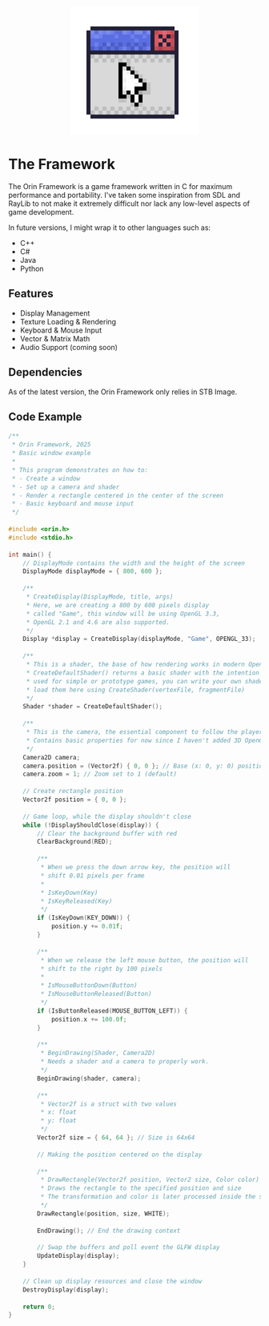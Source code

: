 <p align="center">
    <img src="orin-framework-512x.png" width="256" alt="Logo">
</p>

# The Framework
The Orin Framework is a game framework written in C for maximum performance and portability.
I've taken some inspiration from SDL and RayLib to not make it extremely difficult nor lack
any low-level aspects of game development.

In future versions, I might wrap it to other languages such as:
- C++
- C#
- Java
- Python

## Features
- Display Management
- Texture Loading & Rendering
- Keyboard & Mouse Input
- Vector & Matrix Math
- Audio Support (coming soon)

## Dependencies
As of the latest version, the Orin Framework only relies in STB Image.

## Code Example
```c
/**
 * Orin Framework, 2025
 * Basic window example
 *
 * This program demonstrates on how to:
 * - Create a window
 * - Set up a camera and shader
 * - Render a rectangle centered in the center of the screen
 * - Basic keyboard and mouse input
 */

#include <orin.h>
#include <stdio.h>

int main() {
    // DisplayMode contains the width and the height of the screen
    DisplayMode displayMode = { 800, 600 };

    /**
     * CreateDisplay(DisplayMode, title, args)
     * Here, we are creating a 800 by 600 pixels display
     * called "Game", this window will be using OpenGL 3.3,
     * OpenGL 2.1 and 4.6 are also supported.
     */
    Display *display = CreateDisplay(displayMode, "Game", OPENGL_33);

    /**
     * This is a shader, the base of how rendering works in modern OpenGL
     * CreateDefaultShader() returns a basic shader with the intention of being
     * used for simple or prototype games, you can write your own shaders and
     * load them here using CreateShader(vertexFile, fragmentFile)
     */
    Shader *shader = CreateDefaultShader();

    /**
     * This is the camera, the essential component to follow the player and etc.
     * Contains basic properties for now since I haven't added 3D OpenGL yet.
     */
    Camera2D camera;
    camera.position = (Vector2f) { 0, 0 }; // Base (x: 0, y: 0) position
    camera.zoom = 1; // Zoom set to 1 (default)

    // Create rectangle position
    Vector2f position = { 0, 0 };

    // Game loop, while the display shouldn't close
    while (!DisplayShouldClose(display)) {
        // Clear the background buffer with red
        ClearBackground(RED);

        /**
         * When we press the down arrow key, the position will
         * shift 0.01 pixels per frame
         *
         * IsKeyDown(Key)
         * IsKeyReleased(Key)
         */
        if (IsKeyDown(KEY_DOWN)) {
            position.y += 0.01f;
        }

        /**
         * When we release the left mouse button, the position will
         * shift to the right by 100 pixels
         *
         * IsMouseButtonDown(Button)
         * IsMouseButtonReleased(Button)
         */
        if (IsButtonReleased(MOUSE_BUTTON_LEFT)) {
            position.x += 100.0f;
        }

        /**
         * BeginDrawing(Shader, Camera2D)
         * Needs a shader and a camera to properly work.
         */
        BeginDrawing(shader, camera);

        /**
         * Vector2f is a struct with two values
         * x: float
         * y: float
         */
        Vector2f size = { 64, 64 }; // Size is 64x64

        // Making the position centered on the display

        /**
         * DrawRectangle(Vector2f position, Vector2 size, Color color)
         * Draws the rectangle to the specified position and size
         * The transformation and color is later processed inside the shaders
         */
        DrawRectangle(position, size, WHITE);

        EndDrawing(); // End the drawing context

        // Swap the buffers and poll event the GLFW display
        UpdateDisplay(display);
    }

    // Clean up display resources and close the window
    DestroyDisplay(display);

    return 0;
}
```
